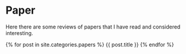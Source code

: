 # Paper
Here there are some reviews of papers that I have read and considered interesting.

{% for post in site.categories.papers %}
    {{ post.title }}
{% endfor %}

